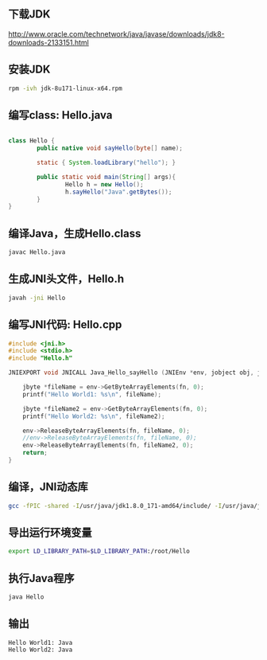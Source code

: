 ## 下载JDK

<http://www.oracle.com/technetwork/java/javase/downloads/jdk8-downloads-2133151.html>

## 安装JDK

``` bash
rpm -ivh jdk-8u171-linux-x64.rpm
```

## 编写class: Hello.java

```java

class Hello {
        public native void sayHello(byte[] name);

        static { System.loadLibrary("hello"); }

        public static void main(String[] args){
                Hello h = new Hello();
                h.sayHello("Java".getBytes());
        }
}

```

## 编译Java，生成Hello.class

``` bash
javac Hello.java
```

## 生成JNI头文件，Hello.h

``` bash
javah -jni Hello
```

## 编写JNI代码: Hello.cpp

``` C
#include <jni.h>
#include <stdio.h>
#include "Hello.h"

JNIEXPORT void JNICALL Java_Hello_sayHello (JNIEnv *env, jobject obj, jbyteArray fn) {

    jbyte *fileName = env->GetByteArrayElements(fn, 0);
    printf("Hello World1: %s\n", fileName);

    jbyte *fileName2 = env->GetByteArrayElements(fn, 0);
    printf("Hello World2: %s\n", fileName2);

    env->ReleaseByteArrayElements(fn, fileName, 0);
    //env->ReleaseByteArrayElements(fn, fileName, 0);
    env->ReleaseByteArrayElements(fn, fileName2, 0);
    return;
}
```

## 编译，JNI动态库

``` bash
gcc -fPIC -shared -I/usr/java/jdk1.8.0_171-amd64/include/ -I/usr/java/jdk1.8.0_171-amd64/include/linux -L/usr/java/jdk1.8.0_171-amd64/lib -lc Hello.cpp -o libhello.so
```

## 导出运行环境变量

``` bash
export LD_LIBRARY_PATH=$LD_LIBRARY_PATH:/root/Hello
```

## 执行Java程序

``` bash
java Hello
```

## 输出

``` text
Hello World1: Java
Hello World2: Java
```
